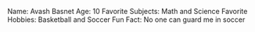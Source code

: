 Name: Avash Basnet
Age: 10
Favorite Subjects: Math and Science
Favorite Hobbies: Basketball and Soccer
Fun Fact: No one can guard me in soccer

